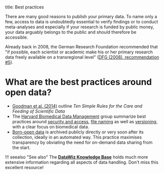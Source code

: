 title: Best practices

There are many good reasons to publish your primary data. To name only a few, access to data is undoubtedly essential to verify findings or to conduct meta-analyses and especially if your research is funded by public money, your data arguably belongs to the public and should therefore be accessible.

Already back in 2008, the German Research Foundation recommended that "if possible, each scientist or academic make his or her primary research data freely available on a transregional level" ([DFG (2008), recommendation \#5](http://www.dfg.de/download/pdf/foerderung/programme/lis/ua_inf_empfehlungen_200901_en.pdf)).

# What are the best practices around open data?

* [Goodman et al. (2014)](journals.plos.org/ploscompbiol/article?id=10.1371/journal.pcbi.1003542) outline _Ten Simple Rules for the Care and Feeding of Scientific Data_
* The [Harvard Biomedical Data Management](https://datamanagement.hms.harvard.edu/) group summarize best practices around [security and access](https://datamanagement.hms.harvard.edu/security-access), [file naming](https://datamanagement.hms.harvard.edu/file-naming-conventions) as well as [versioning](https://datamanagement.hms.harvard.edu/versioning-1), with a clear focus on biomedical data.
* [Born-open data](https://doi.org/10.3758%2Fs13428-015-0630-z) is archived publicly directly or very soon after its collection, ideally in an automated way. This practice maximises transparency by obviating the need for on-demand data sharing from the start.

!!! seealso "See also"
    The [**DataWiz Knowledge Base**](https://datawizkb.leibniz-psychology.org) holds much more extensive information regarding all aspects of data handling. Don't miss this excellent resource!
